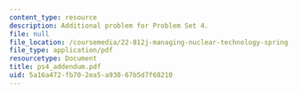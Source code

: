```yaml
---
content_type: resource
description: Additional problem for Problem Set 4.
file: null
file_location: /coursemedia/22-812j-managing-nuclear-technology-spring-2004/5a16a472fb702ea5a93067b5d7f68210_ps4_addendum.pdf
file_type: application/pdf
resourcetype: Document
title: ps4_addendum.pdf
uid: 5a16a472-fb70-2ea5-a930-67b5d7f68210
---
```

